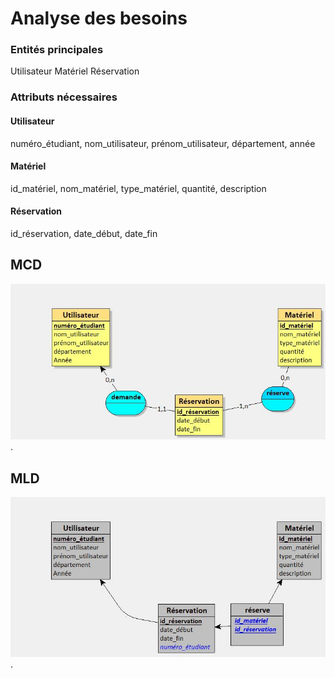 # Analyse des besoins

### Entités principales
Utilisateur
Matériel
Réservation

### Attributs nécessaires
#### Utilisateur 
numéro_étudiant,
nom_utilisateur,
prénom_utilisateur,
département,
année

#### Matériel
id_matériel,
nom_matériel,
type_matériel,
quantité,
description

#### Réservation
id_réservation,
date_début,
date_fin

## MCD
![MCD](/BDD.jpg "MCD").

## MLD
![MLD](/BDD_MLD.jpg "MLD").